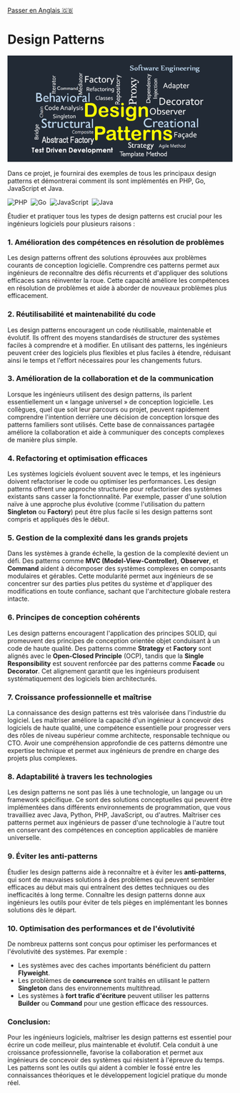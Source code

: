 [ Passer en Anglais 🇬🇧](README.md)

# Design Patterns

![design-patterns-in-multiple-languages](https://github.com/JawherKl/design-patterns-in-multiple-languages/blob/main/docs/design-patterns.png)

Dans ce projet, je fournirai des exemples de tous les principaux design patterns et démontrerai comment ils sont implémentés en PHP, Go, JavaScript et Java.

![PHP](https://img.shields.io/badge/php-%23777BB4.svg?style=for-the-badge&logo=php&logoColor=white)&nbsp;
![Go](https://img.shields.io/badge/go-%2300ADD8.svg?style=for-the-badge&logo=go&logoColor=white)&nbsp;
![JavaScript](https://img.shields.io/badge/javascript-%23323330.svg?style=for-the-badge&logo=javascript&logoColor=%23F7DF1E)&nbsp;
![Java](https://img.shields.io/badge/java-%23ED8B00.svg?style=for-the-badge&logo=openjdk&logoColor=white)

Étudier et pratiquer tous les types de design patterns est crucial pour les ingénieurs logiciels pour plusieurs raisons :

### 1. **Amélioration des compétences en résolution de problèmes**  
Les design patterns offrent des solutions éprouvées aux problèmes courants de conception logicielle. Comprendre ces patterns permet aux ingénieurs de reconnaître des défis récurrents et d'appliquer des solutions efficaces sans réinventer la roue. Cette capacité améliore les compétences en résolution de problèmes et aide à aborder de nouveaux problèmes plus efficacement.

### 2. **Réutilisabilité et maintenabilité du code**  
Les design patterns encouragent un code réutilisable, maintenable et évolutif. Ils offrent des moyens standardisés de structurer des systèmes faciles à comprendre et à modifier. En utilisant des patterns, les ingénieurs peuvent créer des logiciels plus flexibles et plus faciles à étendre, réduisant ainsi le temps et l'effort nécessaires pour les changements futurs.

### 3. **Amélioration de la collaboration et de la communication**  
Lorsque les ingénieurs utilisent des design patterns, ils parlent essentiellement un « langage universel » de conception logicielle. Les collègues, quel que soit leur parcours ou projet, peuvent rapidement comprendre l'intention derrière une décision de conception lorsque des patterns familiers sont utilisés. Cette base de connaissances partagée améliore la collaboration et aide à communiquer des concepts complexes de manière plus simple.

### 4. **Refactoring et optimisation efficaces**  
Les systèmes logiciels évoluent souvent avec le temps, et les ingénieurs doivent refactoriser le code ou optimiser les performances. Les design patterns offrent une approche structurée pour refactoriser des systèmes existants sans casser la fonctionnalité. Par exemple, passer d'une solution naïve à une approche plus évolutive (comme l'utilisation du pattern **Singleton** ou **Factory**) peut être plus facile si les design patterns sont compris et appliqués dès le début.

### 5. **Gestion de la complexité dans les grands projets**  
Dans les systèmes à grande échelle, la gestion de la complexité devient un défi. Des patterns comme **MVC (Model-View-Controller)**, **Observer**, et **Command** aident à décomposer des systèmes complexes en composants modulaires et gérables. Cette modularité permet aux ingénieurs de se concentrer sur des parties plus petites du système et d'appliquer des modifications en toute confiance, sachant que l'architecture globale restera intacte.

### 6. **Principes de conception cohérents**  
Les design patterns encouragent l'application des principes SOLID, qui promeuvent des principes de conception orientée objet conduisant à un code de haute qualité. Des patterns comme **Strategy** et **Factory** sont alignés avec le **Open-Closed Principle** (OCP), tandis que la **Single Responsibility** est souvent renforcée par des patterns comme **Facade** ou **Decorator**. Cet alignement garantit que les ingénieurs produisent systématiquement des logiciels bien architecturés.

### 7. **Croissance professionnelle et maîtrise**  
La connaissance des design patterns est très valorisée dans l'industrie du logiciel. Les maîtriser améliore la capacité d'un ingénieur à concevoir des logiciels de haute qualité, une compétence essentielle pour progresser vers des rôles de niveau supérieur comme architecte, responsable technique ou CTO. Avoir une compréhension approfondie de ces patterns démontre une expertise technique et permet aux ingénieurs de prendre en charge des projets plus complexes.

### 8. **Adaptabilité à travers les technologies**  
Les design patterns ne sont pas liés à une technologie, un langage ou un framework spécifique. Ce sont des solutions conceptuelles qui peuvent être implémentées dans différents environnements de programmation, que vous travailliez avec Java, Python, PHP, JavaScript, ou d'autres. Maîtriser ces patterns permet aux ingénieurs de passer d'une technologie à l'autre tout en conservant des compétences en conception applicables de manière universelle.

### 9. **Éviter les anti-patterns**  
Étudier les design patterns aide à reconnaître et à éviter les **anti-patterns**, qui sont de mauvaises solutions à des problèmes qui peuvent sembler efficaces au début mais qui entraînent des dettes techniques ou des inefficacités à long terme. Connaître les design patterns donne aux ingénieurs les outils pour éviter de tels pièges en implémentant les bonnes solutions dès le départ.

### 10. **Optimisation des performances et de l'évolutivité**  
De nombreux patterns sont conçus pour optimiser les performances et l'évolutivité des systèmes. Par exemple :
- Les systèmes avec des caches importants bénéficient du pattern **Flyweight**.
- Les problèmes de **concurrence** sont traités en utilisant le pattern **Singleton** dans des environnements multithread.
- Les systèmes à **fort trafic d'écriture** peuvent utiliser les patterns **Builder** ou **Command** pour une gestion efficace des ressources.

### Conclusion:
Pour les ingénieurs logiciels, maîtriser les design patterns est essentiel pour écrire un code meilleur, plus maintenable et évolutif. Cela conduit à une croissance professionnelle, favorise la collaboration et permet aux ingénieurs de concevoir des systèmes qui résistent à l'épreuve du temps. Les patterns sont les outils qui aident à combler le fossé entre les connaissances théoriques et le développement logiciel pratique du monde réel.
